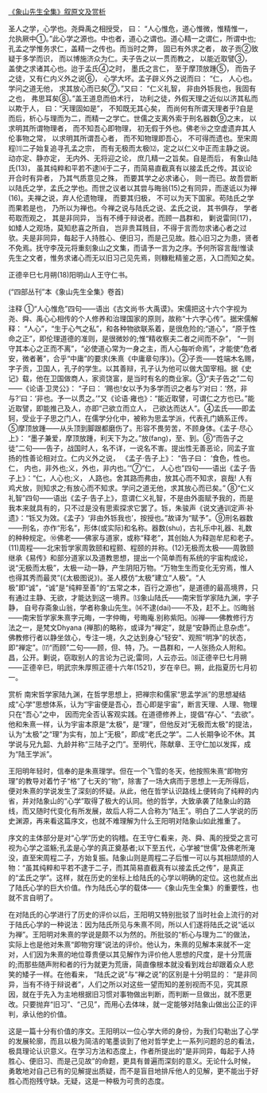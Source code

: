 [《象山先生全集》叙原文及赏析](https://www.vrrw.net/wx/14289.html)

圣人之学，心学也。尧舜禹之相授受， 曰： “人心惟危，道心惟微，惟精惟一，允执厥中①。”此心学之源也。中也者，道心之谓也。道心精一之谓仁，所谓中也;孔孟之学惟务求仁，盖精一之传也。而当时之弊， 固已有外求之者， 故子贡②致疑于多学而识， 而以博施济众为仁。夫子告之以一贯而教之， 以能近取譬③， 盖使之求诸其心也。迨于孟氏④之时， 墨氏之言仁， 至于摩顶放踵⑤， 而告子之徒，又有仁内义外之说⑥， 心学大坏。孟子辟义外之说而曰： “仁， 人心也。学问之道无他， 求其放心而已矣⑦。”又曰： “仁义礼智， 非由外铄我也，我固有之也， 弗思耳矣⑧。”盖王道息而伯术行， 功利之徒，外假天理之近似以济其私而以欺于人， 曰：“天理固如是”， 不知既无其心矣， 而尚何有所谓天理者乎?自是而后，析心与理而为二，而精一之学亡。世儒之支离外索于刑名器数⑨之末， 以求明其所谓物理者， 而不知吾心即物理， 初无假于外也。佛老⑩之空虚遗弃其人伦事物之常， 以求明其所谓吾心者， 而不知物理即吾心， 不可得而遗也。至宋周程⑾二子始复追寻孔孟之宗， 而有无极而太极⑿，定之以仁义中正而主静之说。动亦定、静亦定， 无内外、无将迎之论， 庶几精一之旨矣。自是而后， 有象山陆氏(13)， 虽其纯粹和平若不逮⒁于二子，而简易直截真有以接孟氏之传。其议论开合时有异者， 乃其气质意见之殊， 而要其学之必求诸心， 则一而已。故吾尝断以陆氏之学，孟氏之学也。而世之议者以其尝与晦翁(15)之有同异，而遂诋以为禅(16)。夫禅之说，弃人伦遗物理， 而要其归极， 不可以为天下国家。苟陆氏之学而果若是也， 乃所以为禅也。今禅之说与陆氏之说、孟氏之说， 其书俱存， 学者苟取而观之， 其是非同异， 当有不缚于辩说者。而顾一昌群和， 剿说雷同(17)，如矮人之观场，莫知悲喜之所自， 岂非贵耳贱目，不得于言而勿求诸心者之过欤。夫是非同异，每起于人持胜心、便旧习，而是己见故。胜心旧习之为患，贤者不免焉。抚守李茂元将重刻象山之文集，而请予一言为之序。予何所容言哉!惟读先生之文者，惟务求诸心而无以旧习己见先焉，则糠粃精鉴之恶，入口而知之矣。

正德辛巳七月朔(18)阳明山人王守仁书。

(“四部丛刊”本《象山先生全集》卷首)



注释 ①“人心惟危”四句——语出《古文尚书·大禹谟》。宋儒把这十六个字视为尧、舜、禹心心相传的个人修养和治理国家的原则，故称“十六字心传”。据宋儒解释： “人心”，“生于心气之私”，和各种物欲联系着，是很危险的;“道心”，“原于性命之正”，即伦理道德的准则，是很微妙的;惟“精收察夫二者之间而不杂”， “一则守其本心之正而不离”，“必使道心常为一身之主，而人心每听命焉”，才能使“危者安，微者著”，合乎“中庸”的要求(朱熹《中庸章句序》)。②子贡——姓端木名赐，字子贡，卫国人，孔子的学生。以其善辩，孔子认为他可以做大国宰相。据《史记》载，他在卫国做商人，家资饶富，是当时有名的商业家。③“夫子告之”二句——《论语·卫灵公》： “子曰： ‘赐也!女以予为多学而识之者与?’对曰：‘然，非与?’曰：‘非也。予一以贯之。’”又《论语·雍也》：“能近取譬，可谓仁之方也已。”能近取譬，即能推己及人，亦即“己欲立而立人， 己欲达而达人”。④孟氏——即孟轲，受业于子思之门人，在儒学分化中，被称为思孟学派，代表孔门嫡系正传。⑤摩顶放踵——从头顶到脚跟都磨伤了。形容不畏劳苦，不顾身体。《孟子·尽心上》： “墨子兼爱，摩顶放踵，利天下为之。”放(fang)，至、到。⑥“而告子之徒”二句——告子，战国时人，名不详，一说名不害。提出性无善恶论，同孟子宣扬的性善论相对立。仁内义外之说， 《孟子·告子上》： “告子曰： ‘食色，性也。仁， 内也，非外也;义，外也，非内也。’”⑦“仁， 人心也”四句——语出《孟子·告子上》：“仁，人心也;义， 人路也。舍其路而弗由，放其心而不知求，哀哉! 人有鸡犬放，则知求之;有放心而不知求。学问之道无他，求其放心而已矣。” ⑧“仁义礼智”四句——语出《孟子·告子上》，意谓仁义礼智，不是由外面赋予我的，而是我本来就具有的，只不过是没有思索探求它罢了。铄，朱骏声《说文通训定声·补遗》：“铄又为效。《孟子》‘非由外铄我也’，按授也。”故译为“赋予”。⑨刑名器数——刑名，亦作“形名”，形体(或实际)和名称。器数(shu)，古礼乐中礼器、礼数的种种规定。⑩佛老——佛家与道家，或称“释老”，其创始人为释迦牟尼和老子。(11)周程——北宋哲学家周敦颐和程颢、程颐的并称。(12)无极而太极——周敦颐继承《易传》和部分道家以及道教思想，提出一个简单而有系统的宇宙构成论，说“无极而太极”，太极一动一静，产生阴阳万物。“万物生生而变化无穷焉，惟人也得其秀而最灵”(《太极图说》)。圣人模仿“太极”建立“人极”。“人极”即“诚”，“诚”是“纯粹至善”的“五常之本，百行之源也”，是道德的最高境界，只有通过主静、无欲，才能达到这一境界。⒀象山陆氏——南宋哲学家陆九渊，字子静， 自号存斋象山翁，学者称象山先生。⒁不逮(dai)——不及，赶不上。⒂晦翁——南宋哲学家朱熹字元晦，一字仲晦，号晦庵.别称紫阳。⒃禅——佛教修行方法之一，是梵文Dhyana (禅那)的略称，或译为“禅定”，就是“安静而止息杂虑”。佛教修行者以静坐敛心，专注一境，久之达到身心“轻安”、观照“明净”的状态，即“禅定”。⒄“而顾”二句——顾，但、特，乃。一昌群和，一人张扬众人附和。昌，公开。剿说，窃取别人的言论为己说;雷同，人云亦云。⒅正德辛巳七月朔——正德辛巳，明武宗朱厚照正德十六年(1521)，岁在辛巳。朔，此指夏历七月初一。

赏析 南宋哲学家陆九渊，在哲学思想上，把禅宗和儒家“思孟学派”的思想凝结成“心学”思想体系，认为“宇宙便是吾心，吾心即是宇宙”，断言天理、人理、物理只在“吾心”之中， 因而完全否认客观实践。在道德修养上，提倡“存心”、“去欲”。他和朱熹一样，认为宇宙本原是“太极”，是“理”，但他反对“无极而太极”的提法，认为“太极”之“理”为实有，加上“无极”，即成“老氏之学”。二人长期争论不休。其学说与兄九韶、九龄并称“三陆子之门”。至明代，陈献章、王守仁加以发挥，成为“陆王学派”。

王阳明年轻时，信奉的是朱熹理学。但在一个飞雪的冬天，他按照朱熹“即物穷理”的教导对着竹子“格”了七天的“物”，除害了一场大病而于思想上一无所得后，便对朱熹的学说发生了深刻的怀疑。从此，他在哲学认识路线上便转向了纯粹的内省，并对陆象山的“心学”取得了极大的认同。他的哲学，大致承袭了陆象山的路线，而又随时代变化有所发展，故后人将二人合称为“陆王”。明白了二人学说的历史渊源，再来看这篇序文，也就不难理解为什么王阳明对陆象山如此推重了。

序文的主体部分是对“心学”历史的钩稽。在王守仁看来，尧、舜、禹的授受之言可视为心学之滥觞;孔孟是心学的真正奠基者;以下至五代，心学被“世儒”及佛老所淹没，直至宋周程二子，方始复振。陆象山则是周程二子后惟一可以与其相颉颃的人物：“虽其纯粹和平若不逮于二子，而其简易直截真有以接孟氏之传”，是真正的“孟氏之学”。这样，就在历史的坐标上给陆氏的心学以明确的定位。这也就点出了陆氏心学的巨大价值。作为陆氏心学的载体——《象山先生全集》的重要性，也就不言自明了。

在对陆氏的心学进行了历史的评价以后，王阳明又特别批驳了当时社会上流行的对于陆氏心学的一种说法：因为陆氏所见与朱熹不同，所以人们遂将陆氏之说“诋以为禅”。王阳明对朱熹的学说是颇不以为然的。所批驳的“析心与理为二”的做法，实际上也是他对朱熹“即物穷理”说法的评价。他认为，朱熹的见解本来就不一定对，人们因为朱熹的地位尊贵便以其见解作为评价他人思想的尺度，是十分荒唐的;而那些随声附和者的行为就更为荒唐，简直像根本就没看到戏台却跟着众人悲笑的矮子一样。在他看来， “陆氏之说”与“禅之说”的区别是十分明显的： “是非同异，当有不待于辩说者”，人们之所以对这些一望而知的差别视而不见，究其原因，就在于先入为主地根据旧习惯对事物做出判断，而判断一旦做出，就不愿更改。只要抛弃“旧习”、“己见”，而用心去体味，就一定能够对陆象山做出公正的评判，承认他的价值。

这是一篇十分有价值的序文。王阳明以一位心学大师的身份，为我们勾勒出了心学的发展轮廓，而且以极为简洁的笔墨谈到了他对哲学史上一系列问题的总的看法，极具理论认识意义。在学习方法和态度上，作者所提出的“是非同异，每起于人持胜心、便旧习、而是己见故”的命题，更具有普遍而深刻的意义。无论什么时候，勇敢地对自己已有的见解提出质疑，而不是盲目地排斥他人的见解，更不能出于好胜心而抱残守缺。无疑，这是一种极为可贵的态度。

